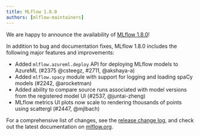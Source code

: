 ```yaml
---
title: MLflow 1.8.0
authors: [mlflow-maintainers]
---
```


We are happy to announce the availability of [MLflow 1.8.0](https://github.com/mlflow/mlflow/releases/tag/v1.8.0)!

In addition to bug and documentation fixes, MLflow 1.8.0 includes the following major features and improvements:

- Added `mlflow.azureml.deploy` API for deploying MLflow models to AzureML (#2375 @csteegz, #2711, @akshaya-a)
- Added `mlflow.spacy` module with support for logging and loading spaCy models (#2242, @arocketman)
- Added ability to compare source runs associated with model versions from the registered model UI (#2537, @juntai-zheng)
- MLflow metrics UI plots now scale to rendering thousands of points using scattergl (#2447, @mjlbach)

For a comprehensive list of changes, see the [release change log](https://github.com/mlflow/mlflow/releases/tag/v1.8.0), and check out the latest documentation on [mlflow.org](http://mlflow.org/).
